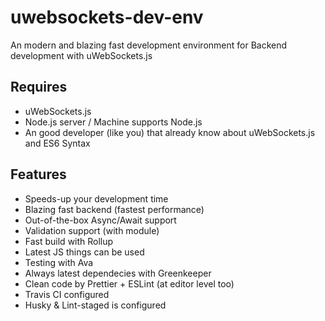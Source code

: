 # uwebsockets-dev-env

An modern and blazing fast development environment for Backend development with uWebSockets.js

## Requires

- uWebSockets.js
- Node.js server / Machine supports Node.js
- An good developer (like you) that already know about uWebSockets.js and ES6 Syntax

## Features

- Speeds-up your development time
- Blazing fast backend (fastest performance)
- Out-of-the-box Async/Await support
- Validation support (with module)
- Fast build with Rollup
- Latest JS things can be used
- Testing with Ava
- Always latest dependecies with Greenkeeper
- Clean code by Prettier + ESLint (at editor level too)
- Travis CI configured
- Husky & Lint-staged is configured
